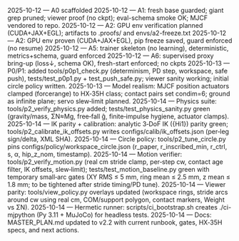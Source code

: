 2025-10-12 — A0 scaffolded
2025-10-12 — A1: fresh base guarded; giant grep pruned; viewer proof (no ckpt); eval-schema smoke OK; MJCF vendored to repo.
2025-10-12 — A2: GPU env verification planned (CUDA+JAX+EGL); artifacts to .proofs/ and envs/a2-freeze.txt
2025-10-12 — A2: GPU env proven (CUDA+JAX+EGL), pip freeze saved, guard enforced (no resume)
2025-10-12 — A5: trainer skeleton (no learning), deterministic, metrics+schema, guard enforced
2025-10-12 — A6: supervised proxy bring-up (loss↓, schema OK), fresh-start enforced; no ckpts
2025-10-13 — P0/P1: added tools/p0p1_check.py (determinism, PD step, workspace, safe push), tests/test_p0p1.py + test_push_safe.py; viewer sanity working; initial circle policy written.
2025-10-13 — Model realism: MJCF position actuators clamped (forcerange) to HX‑35H class; contact pairs set condim=6; ground as infinite plane; servo slew‑limit planned.
2025-10-14 — Physics suite: tools/p2_verify_physics.py added; tests/test_physics_sanity.py green (gravity/mass, ΣN≈Mg, free‑fall ĝ, finite‑impulse hygiene, actuator clamps).
2025-10-14 — IK parity + calibration: analytic 3‑DoF IK ({Hi1}) parity green; tools/p2_calibrate_ik_offsets.py writes configs/calib/ik_offsets.json (per‑leg sign/delta, XML SHA).
2025-10-14 — Circle policy: tools/p2_tune_circle.py pins configs/policy/workspace_circle.json (r_paper, r_inscribed_min, r_ctrl, s, α, hip_z_nom, timestamp).
2025-10-14 — Motion verifier: tools/p2_verify_motion.py (real cm stride clamp, per‑step cw, contact age filter, IK offsets, slew‑limit); tests/test_motion_baseline.py green with temporary small‑arc gates (XY RMS ≤ 5 mm, ring mean ≤ 2.5 mm, z mean ≤ 1.8 mm; to be tightened after stride timing/PD tune).
2025-10-14 — Viewer parity: tools/view_policy.py overlays updated (workspace rings, stride arcs around cw using real cm, COM/support polygon, contact markers, Weight vs ΣN).
2025-10-14 — Hermetic runner: scripts/ci_bootstrap.sh creates ./ci-mjpython (Py 3.11 + MuJoCo) for headless tests.
2025-10-14 — Docs: MASTER_PLAN.md updated to v2.2 with current runbook, gates, HX‑35H specs, and next actions.
